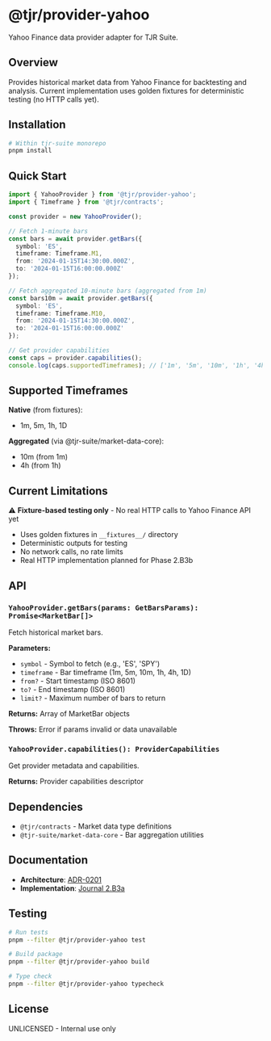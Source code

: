 # @tjr/provider-yahoo

Yahoo Finance data provider adapter for TJR Suite.

## Overview

Provides historical market data from Yahoo Finance for backtesting and analysis. Current implementation uses golden fixtures for deterministic testing (no HTTP calls yet).

## Installation

```bash
# Within tjr-suite monorepo
pnpm install
```

## Quick Start

```typescript
import { YahooProvider } from '@tjr/provider-yahoo';
import { Timeframe } from '@tjr/contracts';

const provider = new YahooProvider();

// Fetch 1-minute bars
const bars = await provider.getBars({
  symbol: 'ES',
  timeframe: Timeframe.M1,
  from: '2024-01-15T14:30:00.000Z',
  to: '2024-01-15T16:00:00.000Z'
});

// Fetch aggregated 10-minute bars (aggregated from 1m)
const bars10m = await provider.getBars({
  symbol: 'ES',
  timeframe: Timeframe.M10,
  from: '2024-01-15T14:30:00.000Z',
  to: '2024-01-15T16:00:00.000Z'
});

// Get provider capabilities
const caps = provider.capabilities();
console.log(caps.supportedTimeframes); // ['1m', '5m', '10m', '1h', '4h', '1D']
```

## Supported Timeframes

**Native** (from fixtures):
- 1m, 5m, 1h, 1D

**Aggregated** (via @tjr-suite/market-data-core):
- 10m (from 1m)
- 4h (from 1h)

## Current Limitations

⚠️ **Fixture-based testing only** - No real HTTP calls to Yahoo Finance API yet

- Uses golden fixtures in `__fixtures__/` directory
- Deterministic outputs for testing
- No network calls, no rate limits
- Real HTTP implementation planned for Phase 2.B3b

## API

### `YahooProvider.getBars(params: GetBarsParams): Promise<MarketBar[]>`

Fetch historical market bars.

**Parameters:**
- `symbol` - Symbol to fetch (e.g., 'ES', 'SPY')
- `timeframe` - Bar timeframe (1m, 5m, 10m, 1h, 4h, 1D)
- `from?` - Start timestamp (ISO 8601)
- `to?` - End timestamp (ISO 8601)
- `limit?` - Maximum number of bars to return

**Returns:** Array of MarketBar objects

**Throws:** Error if params invalid or data unavailable

### `YahooProvider.capabilities(): ProviderCapabilities`

Get provider metadata and capabilities.

**Returns:** Provider capabilities descriptor

## Dependencies

- `@tjr/contracts` - Market data type definitions
- `@tjr-suite/market-data-core` - Bar aggregation utilities

## Documentation

- **Architecture**: [ADR-0201](../../docs/adr/ADR-0201-provider-yahoo.md)
- **Implementation**: [Journal 2.B3a](../../docs/journal/_fragments/2/2.B3a-provider-yahoo.md)

## Testing

```bash
# Run tests
pnpm --filter @tjr/provider-yahoo test

# Build package
pnpm --filter @tjr/provider-yahoo build

# Type check
pnpm --filter @tjr/provider-yahoo typecheck
```

## License

UNLICENSED - Internal use only